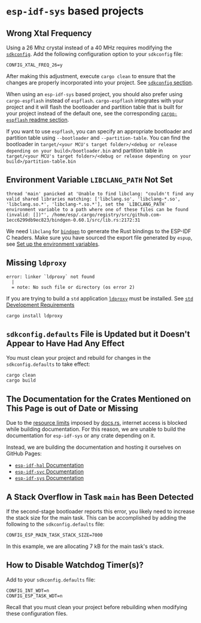 # `esp-idf-sys` based projects

## Wrong Xtal Frequency

Using a 26 Mhz crystal instead of a 40 MHz requires modifying the [`sdkconfig`][sdkconfig]. Add the following configuration option to your `sdkconfig` file:

```
CONFIG_XTAL_FREQ_26=y
```

After making this adjustment, execute `cargo clean` to ensure that the changes are properly incorporated into your project. See [`sdkconfig` section](#sdkconfigdefaults-file-is-updated-but-it-doesnt-appear-to-have-had-any-effect).

When using an `esp-idf-sys` based project, you should also prefer using `cargo-espflash` instead of `espflash`. `cargo-espflash` integrates with your
project and it will flash the bootloader and partition table that is built for your project instead of the default one, see the corresponding [`cargo-espflash` readme section][cargo-espflash-bootloader].

If you want to use `espflash`, you can specify an appropriate bootloader and partition table using `--bootloader` and `--partition-table`. You can find the bootloader in `target/<your MCU's target folder>/<debug or release depending on your build>/bootloader.bin` and partition table in `target/<your MCU's target folder>/<debug or release depending on your build>/partition-table.bin`

[sdkconfig]: ttps://github.com/esp-rs/esp-idf-sys/blob/master/BUILD-OPTIONS.md#sdkconfig
[cargo-espflash-bootloader]: https://github.com/esp-rs/espflash/tree/main/cargo-espflash#bootloader-and-partition-table

## Environment Variable `LIBCLANG_PATH` Not Set

```text
thread 'main' panicked at 'Unable to find libclang: "couldn't find any valid shared libraries matching: ['libclang.so', 'libclang-*.so', 'libclang.so.*', 'libclang-*.so.*'], set the `LIBCLANG_PATH` environment variable to a path where one of these files can be found (invalid: [])"', /home/esp/.cargo/registry/src/github.com-1ecc6299db9ec823/bindgen-0.60.1/src/lib.rs:2172:31
```

We need `libclang` for [`bindgen`] to generate the Rust bindings to the ESP-IDF C headers.
Make sure you have sourced the export file generated by `espup`, see [Set up the environment variables][set-up-the-environment-variables].

[`bindgen`]: https://github.com/rust-lang/rust-bindgen
[set-up-the-environment-variables]: ./../installation/riscv-and-xtensa.md#3-set-up-the-environment-variables

## Missing `ldproxy`

```shell
error: linker `ldproxy` not found
  |
  = note: No such file or directory (os error 2)
```

If you are trying to build a `std` application [`ldproxy`][ldproxy] must be installed. See [`std` Development Requirements][rust-esp-book-std-requirements]

```shell
cargo install ldproxy
```

[ldproxy]: https://github.com/esp-rs/embuild/tree/master/ldproxy
[rust-esp-book-std-requirements]: ./../installation/std-requirements.md

## `sdkconfig.defaults` File is Updated but it Doesn't Appear to Have Had Any Effect

You must clean your project and rebuild for changes in the `sdkconfig.defaults` to take effect:

```shell
cargo clean
cargo build
```

## The Documentation for the Crates Mentioned on This Page is out of Date or Missing

Due to the [resource limits] imposed by [docs.rs], internet access is blocked while building documentation. For this reason, we are unable to build the documentation for `esp-idf-sys` or any crate depending on it.

Instead, we are building the documentation and hosting it ourselves on GitHub Pages:

- [`esp-idf-hal` Documentation]
- [`esp-idf-svc` Documentation]
- [`esp-idf-sys` Documentation]

[resource limits]: https://docs.rs/about/builds#hitting-resource-limits
[docs.rs]: https://docs.rs
[`esp-idf-hal` documentation]: https://esp-rs.github.io/esp-idf-hal/esp_idf_hal/
[`esp-idf-svc` documentation]: https://esp-rs.github.io/esp-idf-svc/esp_idf_svc/
[`esp-idf-sys` documentation]: https://esp-rs.github.io/esp-idf-sys/esp_idf_sys/

## A Stack Overflow in Task `main` has Been Detected

If the second-stage bootloader reports this error, you likely need to increase the stack size for the main task. This can be accomplished by adding the following to the `sdkconfig.defaults` file:

```text
CONFIG_ESP_MAIN_TASK_STACK_SIZE=7000
```

In this example, we are allocating 7 kB for the main task's stack.

## How to Disable Watchdog Timer(s)?

Add to your `sdkconfig.defaults` file:

```text
CONFIG_INT_WDT=n
CONFIG_ESP_TASK_WDT=n
```

Recall that you must clean your project before rebuilding when modifying these configuration files.
